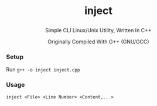 # <p align="center"> inject
<p align="center"> Simple CLI Linux/Unix Utility, Written In C++ 
<p align="center"> Originally Compiled With G++ (GNU/GCC) 

### Setup  
Run `g++ -o inject inject.cpp`

### Usage  
`inject <File> <Line Number> <Content,...>`
